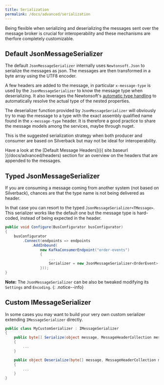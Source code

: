 ```yaml
---
title: Serialization
permalink: /docs/advanced/serialization
---
```


Being flexible when serializing and deserializing the messages sent over the message broker is crucial for interoperability and these mechanisms are therfore completely customizable.

## Default JsonMessageSerializer

The default `JsonMessageSerializer` internally uses `Newtonsoft.Json` to serialize the messages as json. The messages are then transformed in a byte array using the UTF8 encoder.

A few headers are added to the message, in particular `x-message-type` is used by the `JsonMessageSerializer` to know the message type when deserializing. It also leverages the Newtonsoft's [automatic type handling](https://www.newtonsoft.com/json/help/html/SerializeTypeNameHandling.htm) to automatically resolve the actual type of the nested properties.

The deserializer function provided by `JsonMessageSerializer` will obviously try to map the message to a type with the exact assembly qualified name found in the `x-message-type` header. It is therefore a good practice to share the message models among the services, maybe through nuget.

This is the suggested serialization strategy when both producer and consumer are based on Silverback but may not be ideal for interoperability.

Have a look at the [Default Message Headers]({{ site.baseurl }}/docs/advanced/headers) section for an overview on the headers that are appended to the messages.

## Typed JsonMessageSerializer

If you are consuming a message coming from another system (not based on Silverback), chances are that the type name is not being delivered as header.

In that case you can resort to the typed `JsonMessageSerializer<TMessage>`. This serializer works like the default one but the message type is hard-coded, instead of being expected in the header.

```c#
public void Configure(BusConfigurator busConfigurator)
{
    busConfigurator
        .Connect(endpoints => endpoints
            .AddInbound(
                new KafkaConsumerEndpoint("order-events")
                {
                    ...
                    Serializer = new JsonMessageSerializer<OrderEvent>
                }));
}
```

**Note:** The `JsonMessageSerializer` can be also be tweaked modifying its `Settings` and `Encoding`.
{: .notice--info}

## Custom IMessageSerializer

In some cases you may want to build your very own custom serializer extending `IMessageSerializer` directly.

```c#
public class MyCustomSerializer : IMessageSerializer
{
    public byte[] Serialize(object message, MessageHeaderCollection messageHeaders)
    {
        ...
    }

    public object Deserialize(byte[] message, MessageHeaderCollection messageHeaders)
    {
        ...
    }
}
```

